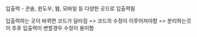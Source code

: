 입출력 - 콘솔, 윈도우, 웹, 모바일 등 다양한 곳으로 입출력됨

입출력하는 곳이 바뀌면 코드가 달라짐
=> 코드의 수정이 이루어져야함
=> 분리하는것이 추후 입출력이 변할경우 수정이 용이함

